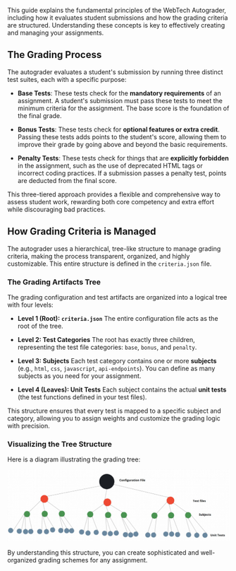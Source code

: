 This guide explains the fundamental principles of the WebTech Autograder, including how it evaluates student submissions and how the grading criteria are structured. Understanding these concepts is key to effectively creating and managing your assignments.

## The Grading Process

The autograder evaluates a student's submission by running three distinct test suites, each with a specific purpose:

* **Base Tests**: These tests check for the **mandatory requirements** of an assignment. A student's submission must pass these tests to meet the minimum criteria for the assignment. The base score is the foundation of the final grade.

* **Bonus Tests**: These tests check for **optional features or extra credit**. Passing these tests adds points to the student's score, allowing them to improve their grade by going above and beyond the basic requirements.

* **Penalty Tests**: These tests check for things that are **explicitly forbidden** in the assignment, such as the use of deprecated HTML tags or incorrect coding practices. If a submission passes a penalty test, points are deducted from the final score.

This three-tiered approach provides a flexible and comprehensive way to assess student work, rewarding both core competency and extra effort while discouraging bad practices.

## How Grading Criteria is Managed

The autograder uses a hierarchical, tree-like structure to manage grading criteria, making the process transparent, organized, and highly customizable. This entire structure is defined in the `criteria.json` file.

### The Grading Artifacts Tree

The grading configuration and test artifacts are organized into a logical tree with four levels:

* **Level 1 (Root): `criteria.json`**
  The entire configuration file acts as the root of the tree.

* **Level 2: Test Categories**
  The root has exactly three children, representing the test file categories: `base`, `bonus`, and `penalty`.

* **Level 3: Subjects**
  Each test category contains one or more **subjects** (e.g., `html`, `css`, `javascript`, `api-endpoints`). You can define as many subjects as you need for your assignment.

* **Level 4 (Leaves): Unit Tests**
  Each subject contains the actual **unit tests** (the test functions defined in your test files).

This structure ensures that every test is mapped to a specific subject and category, allowing you to assign weights and customize the grading logic with precision.

### Visualizing the Tree Structure

Here is a diagram illustrating the grading tree:

![Grading Artifacts Tree](/docs/imgs/tree_structure.png)

By understanding this structure, you can create sophisticated and well-organized grading schemes for any assignment.
